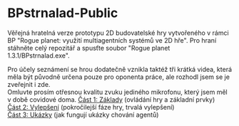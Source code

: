 # BPstrnalad-Public
Věřejná hratelná verze prototypu 2D budovatelské hry vytvořeného v rámci BP "Rogue planet: využití multiagentních systémů ve 2D hře".
Pro hraní stáhněte celý repozitář a spusťte soubor "Rogue planet 1.3.1/BPstrnalad.exe".
  
  
Pro účely seznámení se hrou dodatečně vznikla taktéž tři krátká videa, která měla být původně určena pouze pro oponenta práce, ale rozhodl jsem se je zveřejnit i zde.  
Omluvte prosím otřesnou kvalitu zvuku jediného mikrofonu, který jsem měl v době covidové doma. 
[Část 1: Základy](https://www.youtube.com/watch?v=8uYcbiXe1H8&list=PLZW8D_m16Jhd17HLykrCO9IvsZkhufuUr&index=3) (ovládání hry a základní prvky)  
[Část 2: Vylepšení](https://www.youtube.com/watch?v=RQdXEZ1ucL8&list=PLZW8D_m16Jhd17HLykrCO9IvsZkhufuUr&index=4) (pokročilejší fáze hry, trvalá vylepšení)  
[Část 3: Ukázky](https://www.youtube.com/watch?v=5su-YVRgD7I&list=PLZW8D_m16Jhd17HLykrCO9IvsZkhufuUr&index=5) (jak fungují ukázky chování agentů)  

